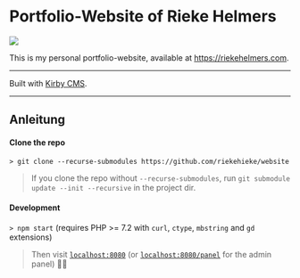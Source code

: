 # Portfolio-Website of Rieke Helmers

<img src="https://user-images.githubusercontent.com/30436310/86271482-3b8ce280-bbcd-11ea-977f-47da34962ec2.jpg">

This is my personal portfolio-website, available at <a href="https://riekehelmers.com" target="_blank">https://riekehelmers.com</a>.
___

Built with <a href="https://getkirby.com" target="_blank">Kirby CMS</a>.

___
## Anleitung

#### Clone the repo

`> git clone --recurse-submodules https://github.com/riekehieke/website`

> If you clone the repo without `--recurse-submodules`, run `git submodule update --init --recursive` in the project dir.

#### Development

`> npm start` (requires PHP >= 7.2 with `curl`, `ctype`, `mbstring` and `gd` extensions)

> Then visit [`localhost:8080`](http://localhost:8080) (or [`localhost:8080/panel`](http://localhost:8080/panel) for the admin panel) 👍🏻
